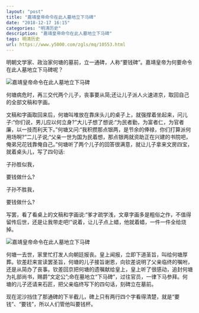 ```yaml
---
layout: "post"
title: "嘉靖皇帝命令在此人墓地立下马碑"
date: "2018-12-17 16:15"
categories: "明清历史"
description: "嘉靖皇帝命令在此人墓地立下马碑"
tags: 明清历史
url: https://www.y5000.com/zgls/mq/10553.html
---
```






明朝文学家、政治家何塘的墓前，立一通碑，人称“要钱碑”。嘉靖皇帝为何要命令在此人墓地立下马碑呢？

![嘉靖皇帝命令在此人墓地立下马碑](/uploads/allimg/170113/6-1F1131A936355.JPG)

何塘病危时，再三交代两个儿子，丧事要从简;还让儿子派人火速进京，取回自己的全部文稿和字画。

文稿和字画取回来后，何塘叫堆放在靠床头儿的桌子上，就强撑着坐起来，问儿子:“你们说，男儿应以何立身?”大儿子想了想说:“为民者勤，为富者仁，为官者廉，以一技而利天下。”何塘又问:“我积攒那点银两，是节余的俸禄，你们打算派何用场啊?”二儿子说;“父亲一世为国为民着想，那点银两就资助正在兴建的书院吧，俺弟兄花钱靠俺自己。”何塘听了两个儿子的回答很满意，就让儿子拿来文房四宝，就着桌头儿，写了四句话:

子孙胜似我，

要钱做什么?

子孙不胜我，

要钱做什么?

写罢，看了看桌上的文稿和字画说:“爹才疏学浅，文章字画多是粗俗之作，不值得留传后世，还是让我带走吧!”说着，让儿子点上蜡，他就着蜡，一件一件全给烧掉。

![嘉靖皇帝命令在此人墓地立下马碑](/uploads/allimg/170113/6-1F1131F01D40.JPG)

何塘一去世，家里忙打发人向朝廷报丧。皇上闻报，立即下道圣旨，叫给何塘厚葬。钦差赶来宣读罢圣旨，何塘的儿子接旨谢恩，向钦差说明了父亲临终的嘱咐，还是从简办了丧事。钦差回京把何塘的遗嘱献给皇上，皇上听了很感动，追封何塘为礼部尚书，赐爵“文定公”;命在墓地立“下马碑”，过往官员，一律下马参拜。何塘的儿子还请来石匠，把父亲临终写下的四句话，刻碑立在墓前。

现在泥沙挡住了那通碑的下半截儿，碑上只有两行四个字看得清楚，就是“要钱”、“要钱”，所以人们管他叫要钱杯。
